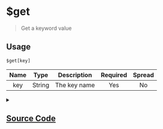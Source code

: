 # $get
> Get a keyword value
## Usage
```
$get[key]
```
| Name | Type | Description | Required | Spread
| :---: | :---: | :---: | :---: | :---: |
key | String | The key name | Yes | No
<details>
<summary>
    
## [Source Code](https://github.com/tryforge/ForgeScript-V2/blob/main/src/native/get.ts)
    
</summary>
    
```ts
import { ArgType, NativeFunction } from "../structures/NativeFunction"
import { Return } from "../structures/Return"

export default new NativeFunction({
    name: "$get",
    description: "Get a keyword value",
    unwrap: true,
    args: [
        {
            name: "key",
            description: "The key name",
            rest: false,
            type: ArgType.String,
            required: true
        }
    ],
    brackets: true,
    execute(ctx, [ name ]) {
        return Return.success(ctx.getKeyword(name))
    },
})
```
    
</details>